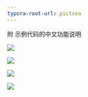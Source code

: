 ```yaml
---
typora-root-url: pictsea
---
```


附 示例代码的中文功能说明

![](去手写_说明_1.jpg)

![](去手写_说明_2.jpg)

![](去手写_说明_3.jpg)

![](去手写_说明_4.jpg)

![]()

![]()